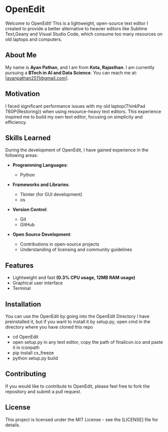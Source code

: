 # OpenEdit

Welcome to OpenEdit! This is a lightweight, open-source text editor I created to provide a better alternative to heavier editors like Sublime Text,Geany and Visual Studio Code, which consume too many resources on old laptops and computers.

## About Me

My name is **Ayan Pathan**, and I am from **Kota, Rajasthan**. I am currently pursuing a **BTech in AI and Data Science**. You can reach me at: [ayanpathan2511@gmail.com].

## Motivation

I faced significant performance issues with my old laptop(ThinkPad T60P{Restoring}) when using resource-heavy text editors. This experience inspired me to build my own text editor, focusing on simplicity and efficiency.

## Skills Learned

During the development of OpenEdit, I have gained experience in the following areas:

- **Programming Languages**: 
  - Python

- **Frameworks and Libraries**: 
  - Tkinter (for GUI development)
  - os

- **Version Control**: 
  - Git
  - GitHub

- **Open Source Development**: 
  - Contributions in open-source projects
  - Understanding of licensing and community guidelines


## Features

- Lightweight and fast **(0.3% CPU usage, 12MB RAM usage)**
- Graphical user interface
- Terminal 

## Installation

You can use the OpenEdit by going into the OpenEdit Directory
I have preinstalled it, but if you want to install it by setup.py, open cmd in the directory where you have cloned this repo
- cd OpenEdit
- open setup.py in any text editor, copy the path of finalicon.ico and paste it in iconpath
- pip install cx_freeze
- python setup.py build

## Contributing

If you would like to contribute to OpenEdit, please feel free to fork the repository and submit a pull request.

## License

This project is licensed under the MIT License - see the [LICENSE] file for details.


